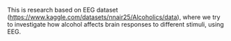 
This is research based on EEG dataset (https://www.kaggle.com/datasets/nnair25/Alcoholics/data), where 
we try to investigate how alcohol affects brain responses to different stimuli, using EEG.


